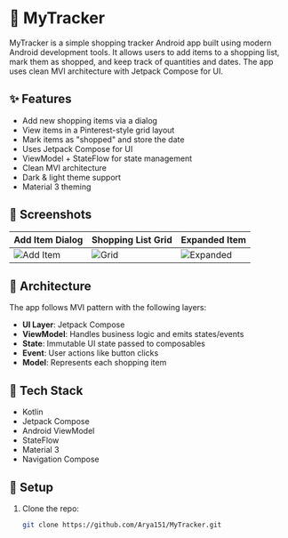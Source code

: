 # 🛒 MyTracker

MyTracker is a simple shopping tracker Android app built using modern Android development tools. It allows users to add items to a shopping list, mark them as shopped, and keep track of quantities and dates. The app uses clean MVI architecture with Jetpack Compose for UI.

## ✨ Features

- Add new shopping items via a dialog
- View items in a Pinterest-style grid layout
- Mark items as "shopped" and store the date
- Uses Jetpack Compose for UI
- ViewModel + StateFlow for state management
- Clean MVI architecture
- Dark & light theme support
- Material 3 theming

## 📸 Screenshots

| Add Item Dialog | Shopping List Grid | Expanded Item |
|------------------|--------------------|----------------|
| ![Add Item](screenshots/add_item.png) | ![Grid](screenshots/grid_view.png) | ![Expanded](screenshots/expanded.png) |

## 🧱 Architecture

The app follows MVI pattern with the following layers:

- **UI Layer**: Jetpack Compose
- **ViewModel**: Handles business logic and emits states/events
- **State**: Immutable UI state passed to composables
- **Event**: User actions like button clicks
- **Model**: Represents each shopping item

## 🧪 Tech Stack

- Kotlin
- Jetpack Compose
- Android ViewModel
- StateFlow
- Material 3
- Navigation Compose

## 🧰 Setup

1. Clone the repo:
   ```bash
   git clone https://github.com/Arya151/MyTracker.git
